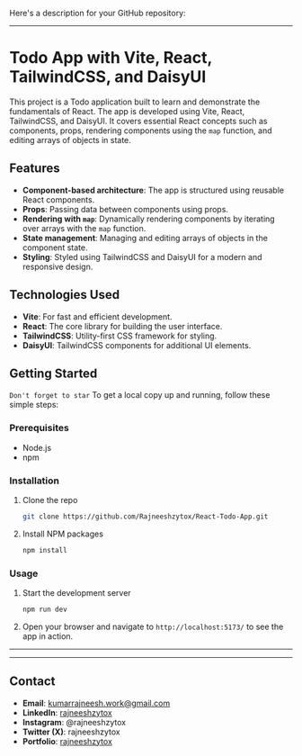 Here's a description for your GitHub repository:

---

# Todo App with Vite, React, TailwindCSS, and DaisyUI

This project is a Todo application built to learn and demonstrate the fundamentals of React. The app is developed using Vite, React, TailwindCSS, and DaisyUI. It covers essential React concepts such as components, props, rendering components using the `map` function, and editing arrays of objects in state.

## Features

- **Component-based architecture**: The app is structured using reusable React components.
- **Props**: Passing data between components using props.
- **Rendering with `map`**: Dynamically rendering components by iterating over arrays with the `map` function.
- **State management**: Managing and editing arrays of objects in the component state.
- **Styling**: Styled using TailwindCSS and DaisyUI for a modern and responsive design.

## Technologies Used

- **Vite**: For fast and efficient development.
- **React**: The core library for building the user interface.
- **TailwindCSS**: Utility-first CSS framework for styling.
- **DaisyUI**: TailwindCSS components for additional UI elements.

## Getting Started

```Don't forget to star```
To get a local copy up and running, follow these simple steps:

### Prerequisites

- Node.js
- npm 

### Installation

1. Clone the repo
   ```sh
   git clone https://github.com/Rajneeshzytox/React-Todo-App.git
   ```
2. Install NPM packages
   ```sh
   npm install
   ```

### Usage

1. Start the development server
   ```sh
   npm run dev
   ```


2. Open your browser and navigate to `http://localhost:5173/` to see the app in action.


---


---
## Contact
- **Email**: kumarrajneesh.work@gmail.com
- **LinkedIn**: [rajneeshzytox](https://www.linkedin.com/in/rajneeshzytox/)
- **Instagram**: @rajneeshzytox
- **Twitter (X)**: rajneeshzytox
- **Portfolio**: [rajneeshzytox](rajneeshzytox.github.io/portfolio)